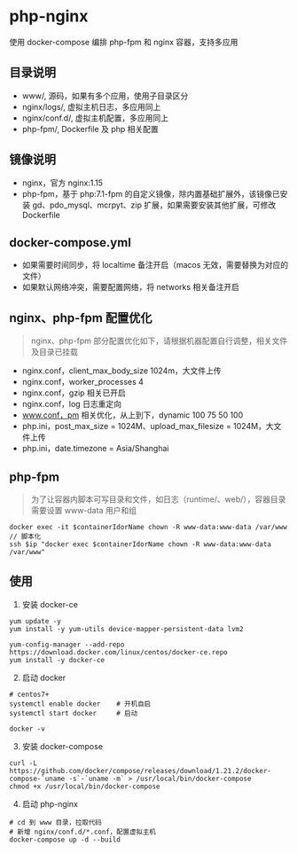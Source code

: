 # php-nginx
使用 docker-compose 编排 php-fpm 和 nginx 容器，支持多应用

## 目录说明
- www/, 源码，如果有多个应用，使用子目录区分
- nginx/logs/, 虚拟主机日志，多应用同上
- nginx/conf.d/, 虚拟主机配置，多应用同上
- php-fpm/, Dockerfile 及 php 相关配置

## 镜像说明
- nginx，官方 nginx:1.15
- php-fpm，基于 php:7.1-fpm 的自定义镜像，除内置基础扩展外，该镜像已安装 gd、pdo_mysql、mcrpyt、zip 扩展，如果需要安装其他扩展，可修改 Dockerfile

## docker-compose.yml
- 如果需要时间同步，将 localtime 备注开启（macos 无效，需要替换为对应的文件）
- 如果默认网络冲突，需要配置网络，将 networks 相关备注开启

## nginx、php-fpm 配置优化
> nginx、php-fpm 部分配置优化如下，请根据机器配置自行调整，相关文件及目录已挂载
- nginx.conf，client_max_body_size 1024m，大文件上传
- nginx.conf，worker_processes 4
- nginx.conf，gzip 相关已开启
- nginx.conf，log 日志重定向
- www.conf，pm 相关优化，从上到下，dynamic 100 75 50 100
- php.ini，post_max_size = 1024M、upload_max_filesize = 1024M，大文件上传
- php.ini，date.timezone = Asia/Shanghai

## php-fpm
> 为了让容器内脚本可写目录和文件，如日志（runtime/、web/），容器目录需要设置 www-data 用户和组
```shell
docker exec -it $containerIdorName chown -R www-data:www-data /var/www
// 脚本化
ssh $ip "docker exec $containerIdorName chown -R www-data:www-data /var/www"
```

## 使用
1. 安装 docker-ce
```shell
yum update -y
yum install -y yum-utils device-mapper-persistent-data lvm2

yum-config-manager --add-repo https://download.docker.com/linux/centos/docker-ce.repo
yum install -y docker-ce
```

2. 启动 docker
```shell
# centos7+
systemctl enable docker    # 开机自启
systemctl start docker     # 启动

docker -v
```

3. 安装 docker-compose
```shell
curl -L https://github.com/docker/compose/releases/download/1.21.2/docker-compose-`uname -s`-`uname -m` > /usr/local/bin/docker-compose
chmod +x /usr/local/bin/docker-compose
```

4. 启动 php-nginx
```shell
# cd 到 www 目录，拉取代码
# 新增 nginx/conf.d/*.conf，配置虚拟主机
docker-compose up -d --build
```
